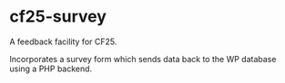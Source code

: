 # cf25-survey
A feedback facility for CF25.

Incorporates a survey form which sends data back to the WP database using a PHP backend.
